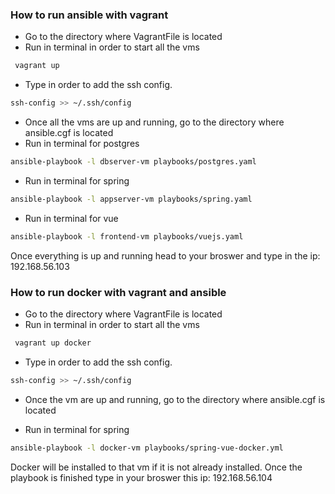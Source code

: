 ### How to run ansible with vagrant
* Go to the directory where VagrantFile is located
* Run in terminal in order to start all the vms
```bash
 vagrant up
```

* Type in order to add the ssh config.
```bash
ssh-config >> ~/.ssh/config
```
* Once all the vms are up and running, go to the directory where ansible.cgf is located
* Run in terminal for postgres

```bash
ansible-playbook -l dbserver-vm playbooks/postgres.yaml
```


* Run in terminal for spring
```bash
ansible-playbook -l appserver-vm playbooks/spring.yaml
```

* Run in terminal for vue
```bash
ansible-playbook -l frontend-vm playbooks/vuejs.yaml
```

Once everything is up and running head to your broswer and type in the ip: 192.168.56.103


### How to run docker with vagrant and ansible
* Go to the directory where VagrantFile is located
* Run in terminal in order to start all the vms
```bash
 vagrant up docker
```

* Type in order to add the ssh config.
```bash
ssh-config >> ~/.ssh/config
```
* Once the vm are up and running, go to the directory where ansible.cgf is located

* Run in terminal for spring
```bash
ansible-playbook -l docker-vm playbooks/spring-vue-docker.yml
```

Docker will be installed to that vm if it is not already installed. Once the playbook is finished type in your broswer this ip: 192.168.56.104